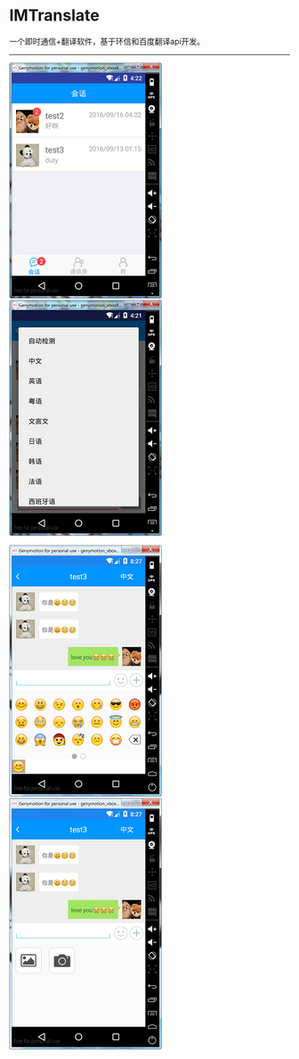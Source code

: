 # IMTranslate
一个即时通信+翻译软件，基于环信和百度翻译api开发。

------



![](./images/会话.png )![](./images/语言选择.png)

![](./images/表情.png)![](./images/拍照.png)

